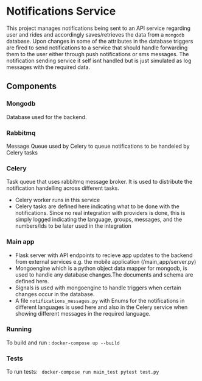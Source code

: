 # Notifications Service

This project manages notifications being sent to an API service regarding user and rides and accordingly saves/retrieves the data from a `mongodb` database. Upon changes in some of the attributes in the database triggers are fired to send notifications to a service that should handle forwarding them to the user either through push notifications or sms messages. The notification sending service it self isnt handled but is just simulated as log messages with the required data.

## Components
### Mongodb
Database used for the backend.

### Rabbitmq
Message Queue used by Celery to queue notifications to be handeled by Celery tasks

### Celery
Task queue that uses rabbitmq message broker. It is used to distribute the notification handelling across different tasks.
- Celery worker runs in this service
- Celery tasks are defined here indicating what to be done with the notifications. Since no real integration with providers is done, this is simply logged indicating the language, groups, messages, and the numbers/ids to be later used in the integration

### Main app
- Flask server with API endpoints to recieve app updates to the backend from external services e.g. the mobile application (/main_app/server.py)
- Mongoengine which is a python object data mapper for mongodb, is used to handle any database changes.The documents and schema are defined here.
- Signals is used with mongoengine to handle triggers when certain changes occur in the database.
- A file `notifications_messages.py` with Enums for the notifications in different languages is used here and also in the Celery service when showing different messages in the required language.

### Running
To build and run : `docker-compose up --build`

### Tests
To run tests: ` docker-compose run main_test pytest test.py`


